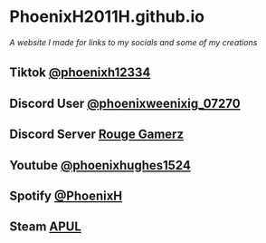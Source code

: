 # PhoenixH2011H.github.io
###### A website I made for links to my socials and some of my creations

## Tiktok [@phoenixh12334](https://www.tiktok.com/@phoenixh12334) 

## Discord User [@phoenixweenixig_07270](https://discord.com/users/1142100409570308176)

## Discord Server [Rouge Gamerz](https://discord.gg/tCN2nbSCtK)

## Youtube [@phoenixhughes1524](https://www.youtube.com/@phoenixhughes1524)

## Spotify [@PhoenixH](https://open.spotify.com/user/31y3ig6kv5keee6e4h275mbtirwe?si=345934bb82d44ae6)

## Steam [APUL](https://steamcommunity.com/id/AussiePhoenixUrbanLegend/)



